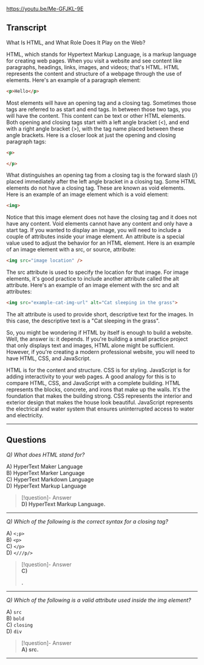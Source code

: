 https://youtu.be/Me-GFJKL-9E


## Transcript
What Is HTML, and What Role Does It Play on the Web?

HTML, which stands for Hypertext Markup Language, is a markup language for creating web pages. When you visit a website and see content like paragraphs, headings, links, images, and videos; that's HTML. HTML represents the content and structure of a webpage through the use of elements. Here's an example of a paragraph element:

```html
<p>Hello</p>
```

Most elements will have an opening tag and a closing tag. Sometimes those tags are referred to as start and end tags. In between those two tags, you will have the content. This content can be text or other HTML elements. Both opening and closing tags start with a left angle bracket (<), and end with a right angle bracket (>), with the tag name placed between these angle brackets. Here is a closer look at just the opening and closing paragraph tags:

```html
<p>

</p>
```

What distinguishes an opening tag from a closing tag is the forward slash (/) placed immediately after the left angle bracket in a closing tag. Some HTML elements do not have a closing tag. These are known as void elements. Here is an example of an image element which is a void element:

```html
<img>
```

Notice that this image element does not have the closing tag and it does not have any content. Void elements cannot have any content and only have a start tag. If you wanted to display an image, you will need to include a couple of attributes inside your image element. An attribute is a special value used to adjust the behavior for an HTML element. Here is an example of an image element with a src, or source, attribute:

```html
<img src="image location" />
```

The src attribute is used to specify the location for that image. For image elements, it's good practice to include another attribute called the alt attribute. Here's an example of an image element with the src and alt attributes:

```html
<img src="example-cat-img-url" alt="Cat sleeping in the grass">
```

The alt attribute is used to provide short, descriptive text for the images. In this case, the descriptive text is a "Cat sleeping in the grass".

So, you might be wondering if HTML by itself is enough to build a website. Well, the answer is: it depends. If you're building a small practice project that only displays text and images, HTML alone might be sufficient. However, if you're creating a modern professional website, you will need to have HTML, CSS, and JavaScript.

HTML is for the content and structure. CSS is for styling. JavaScript is for adding interactivity to your web pages. A good analogy for this is to compare HTML, CSS, and JavaScript with a complete building. HTML represents the blocks, concrete, and irons that make up the walls. It's the foundation that makes the building strong. CSS represents the interior and exterior design that makes the house look beautiful. JavaScript represents the electrical and water system that ensures uninterrupted access to water and electricity.

---

## Questions
*Q) What does HTML stand for?*

A) HyperText Maker Language  
B) HyperText Marker Language  
C) HyperText Markdown Language  
D) HyperText Markup Language  

> [!question]- Answer  
> **D) HyperText Markup Language.**  

---

*Q) Which of the following is the correct syntax for a closing tag?*

A) `<;p>`  
B) `<p>`  
C) `</p>`  
D) `<///p/>`  

> [!question]- Answer  
> **C) </p>.**  

---

*Q) Which of the following is a valid attribute used inside the img element?*

A) `src`  
B) `bold`  
C) `closing`  
D) `div`  

> [!question]- Answer  
> **A) src.**  

---
